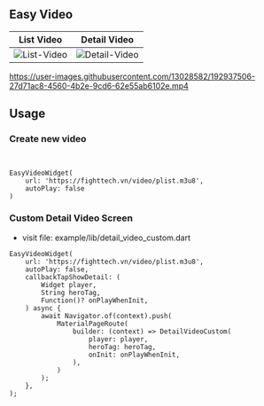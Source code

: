## Easy Video

| List Video | Detail Video |
| ------ | ------ |
| ![List-Video](https://user-images.githubusercontent.com/19247680/192939294-5c0acf0c-8e8f-4582-a08a-2c84c3e81523.png)| ![Detail-Video](https://user-images.githubusercontent.com/19247680/192939275-5502ecc6-4d03-4e2f-be6f-4db4fa10ff9e.png) |




https://user-images.githubusercontent.com/13028582/192937506-27d71ac8-4560-4b2e-9cd6-62e55ab6102e.mp4

## Usage

### Create new video
```


EasyVideoWidget(
    url: 'https://fighttech.vn/video/plist.m3u8',
    autoPlay: false
)
```


### Custom Detail Video Screen
- visit file: example/lib/detail_video_custom.dart

```
EasyVideoWidget(
    url: 'https://fighttech.vn/video/plist.m3u8',
    autoPlay: false,
    callbackTapShowDetail: (
        Widget player,
        String heroTag,
        Function()? onPlayWhenInit,
    ) async {
        await Navigator.of(context).push(
            MaterialPageRoute(
                builder: (context) => DetailVideoCustom(
                    player: player,
                    heroTag: heroTag,
                    onInit: onPlayWhenInit,
                ),
            )
        );
    },
);
```
